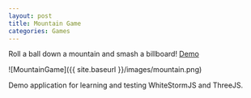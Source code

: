 ```yaml
---
layout: post
title: Mountain Game
categories: Games
---
```


Roll a ball down a mountain and smash a billboard! [Demo](http://mountain.wassuh.com)

![MountainGame]({{ site.baseurl }}/images/mountain.png)

Demo application for learning and testing WhiteStormJS and ThreeJS.